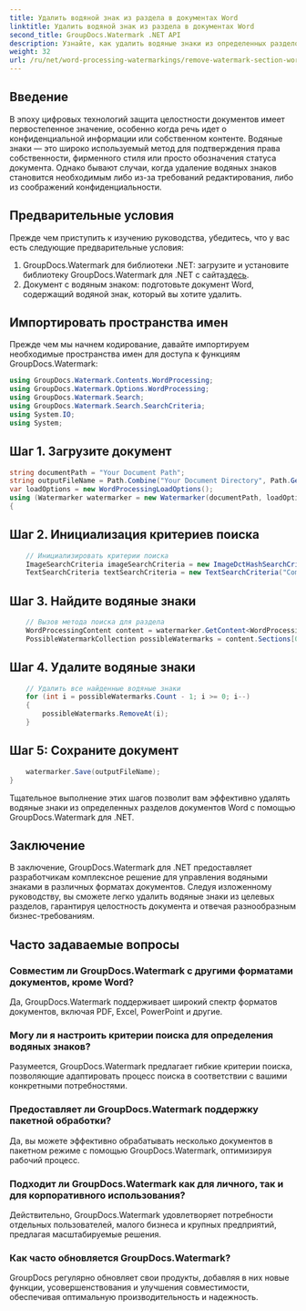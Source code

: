 ```yaml
---
title: Удалить водяной знак из раздела в документах Word
linktitle: Удалить водяной знак из раздела в документах Word
second_title: GroupDocs.Watermark .NET API
description: Узнайте, как удалить водяные знаки из определенных разделов документов Word с помощью GroupDocs.Watermark для .NET. Подробное руководство доступно здесь.
weight: 32
url: /ru/net/word-processing-watermarkings/remove-watermark-section-word-docs/
---
```

## Введение
В эпоху цифровых технологий защита целостности документов имеет первостепенное значение, особенно когда речь идет о конфиденциальной информации или собственном контенте. Водяные знаки — это широко используемый метод для подтверждения права собственности, фирменного стиля или просто обозначения статуса документа. Однако бывают случаи, когда удаление водяных знаков становится необходимым либо из-за требований редактирования, либо из соображений конфиденциальности.
## Предварительные условия
Прежде чем приступить к изучению руководства, убедитесь, что у вас есть следующие предварительные условия:
1.  GroupDocs.Watermark для библиотеки .NET: загрузите и установите библиотеку GroupDocs.Watermark для .NET с сайта[здесь](https://releases.groupdocs.com/Watermark/net/).
2. Документ с водяным знаком: подготовьте документ Word, содержащий водяной знак, который вы хотите удалить.

## Импортировать пространства имен
Прежде чем мы начнем кодирование, давайте импортируем необходимые пространства имен для доступа к функциям GroupDocs.Watermark:
```csharp
using GroupDocs.Watermark.Contents.WordProcessing;
using GroupDocs.Watermark.Options.WordProcessing;
using GroupDocs.Watermark.Search;
using GroupDocs.Watermark.Search.SearchCriteria;
using System.IO;
using System;
```
## Шаг 1. Загрузите документ
```csharp
string documentPath = "Your Document Path";
string outputFileName = Path.Combine("Your Document Directory", Path.GetFileName(documentPath));
var loadOptions = new WordProcessingLoadOptions();
using (Watermarker watermarker = new Watermarker(documentPath, loadOptions))
{
```
## Шаг 2. Инициализация критериев поиска
```csharp
    // Инициализировать критерии поиска
    ImageSearchCriteria imageSearchCriteria = new ImageDctHashSearchCriteria(Constants.LogoPng);
    TextSearchCriteria textSearchCriteria = new TextSearchCriteria("Company Name");
```
## Шаг 3. Найдите водяные знаки
```csharp
    // Вызов метода поиска для раздела
    WordProcessingContent content = watermarker.GetContent<WordProcessingContent>();
    PossibleWatermarkCollection possibleWatermarks = content.Sections[0].Search(textSearchCriteria.Or(imageSearchCriteria));
```
## Шаг 4. Удалите водяные знаки
```csharp
    // Удалить все найденные водяные знаки
    for (int i = possibleWatermarks.Count - 1; i >= 0; i--)
    {
        possibleWatermarks.RemoveAt(i);
    }
```
## Шаг 5: Сохраните документ
```csharp
    watermarker.Save(outputFileName);
}
```
Тщательное выполнение этих шагов позволит вам эффективно удалять водяные знаки из определенных разделов документов Word с помощью GroupDocs.Watermark для .NET.

## Заключение
В заключение, GroupDocs.Watermark для .NET предоставляет разработчикам комплексное решение для управления водяными знаками в различных форматах документов. Следуя изложенному руководству, вы сможете легко удалить водяные знаки из целевых разделов, гарантируя целостность документа и отвечая разнообразным бизнес-требованиям.
## Часто задаваемые вопросы
### Совместим ли GroupDocs.Watermark с другими форматами документов, кроме Word?
Да, GroupDocs.Watermark поддерживает широкий спектр форматов документов, включая PDF, Excel, PowerPoint и другие.
### Могу ли я настроить критерии поиска для определения водяных знаков?
Разумеется, GroupDocs.Watermark предлагает гибкие критерии поиска, позволяющие адаптировать процесс поиска в соответствии с вашими конкретными потребностями.
### Предоставляет ли GroupDocs.Watermark поддержку пакетной обработки?
Да, вы можете эффективно обрабатывать несколько документов в пакетном режиме с помощью GroupDocs.Watermark, оптимизируя рабочий процесс.
### Подходит ли GroupDocs.Watermark как для личного, так и для корпоративного использования?
Действительно, GroupDocs.Watermark удовлетворяет потребности отдельных пользователей, малого бизнеса и крупных предприятий, предлагая масштабируемые решения.
### Как часто обновляется GroupDocs.Watermark?
GroupDocs регулярно обновляет свои продукты, добавляя в них новые функции, усовершенствования и улучшения совместимости, обеспечивая оптимальную производительность и надежность.